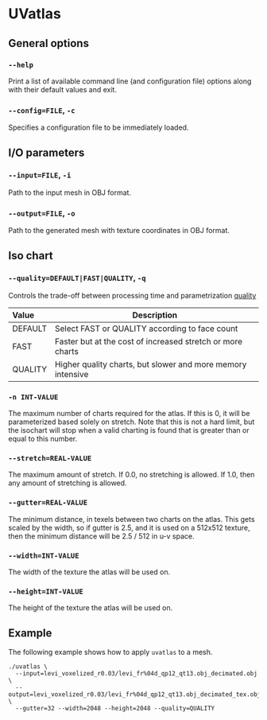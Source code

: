 UVatlas
=======

General options
---------------

### `--help`
Print a list of available command line (and configuration file) options
along with their default values and exit.

### `--config=FILE`, `-c`
Specifies a configuration file to be immediately loaded.


I/O parameters
--------------

### `--input=FILE`, `-i`
Path to the input mesh in OBJ format.

### `--output=FILE`, `-o`
Path to the generated mesh with texture coordinates in OBJ format.


Iso chart
---------

### `--quality=DEFAULT|FAST|QUALITY`, `-q`
Controls the trade-off between processing time and parametrization
[quality](https://github.com/microsoft/UVAtlas/wiki/UVAtlasCreate)

  | Value   | Description                                                 |
  |:------- | ----------------------------------------------------------- |
  | DEFAULT | Select FAST or QUALITY according to face count              |
  | FAST    | Faster but at the cost of increased stretch or more charts  |
  | QUALITY | Higher quality charts, but slower and more memory intensive |

### `-n INT-VALUE`
The maximum number of charts required for the atlas. If this is 0, it will be
parameterized based solely on stretch. Note that this is not a hard limit, but
the isochart will stop when a valid charting is found that is greater than or
equal to this number.

### `--stretch=REAL-VALUE`
The maximum amount of stretch. If 0.0, no stretching is allowed. If 1.0, then
any amount of stretching is allowed.

### `--gutter=REAL-VALUE`
The minimum distance, in texels between two charts on the atlas. This gets
scaled by the width, so if gutter is 2.5, and it is used on a 512x512 texture,
then the minimum distance will be 2.5 / 512 in u-v space.

### `--width=INT-VALUE`
The width of the texture the atlas will be used on.

### `--height=INT-VALUE`
The height of the texture the atlas will be used on.

Example
-------
The following example shows how to apply ```uvatlas``` to a mesh.

```console
./uvatlas \
  --input=levi_voxelized_r0.03/levi_fr%04d_qp12_qt13.obj_decimated.obj \
  --output=levi_voxelized_r0.03/levi_fr%04d_qp12_qt13.obj_decimated_tex.obj \
  --gutter=32 --width=2048 --height=2048 --quality=QUALITY
```
